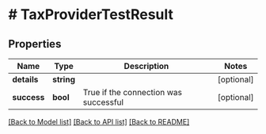 # # TaxProviderTestResult

## Properties

Name | Type | Description | Notes
------------ | ------------- | ------------- | -------------
**details** | **string** |  | [optional]
**success** | **bool** | True if the connection was successful | [optional]

[[Back to Model list]](../../README.md#models) [[Back to API list]](../../README.md#endpoints) [[Back to README]](../../README.md)
